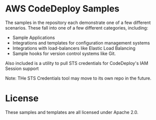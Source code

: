 AWS CodeDeploy Samples
======================

The samples in the repository each demonstrate one of a few different scenarios.
These fall into one of a few different categories, including:

- Sample Applications
- Integrations and templates for configuration management systems
- Integrations with load-balancers like Elastic Load Balancing
- Sample hooks for version control systems like Git.

Also included is a utility to pull STS credentials for CodeDeploy's IAM Session support

Note: THe STS Credentials tool may move to its own repo in the future.

License
=======

These samples and templates are all licensed under Apache 2.0.

